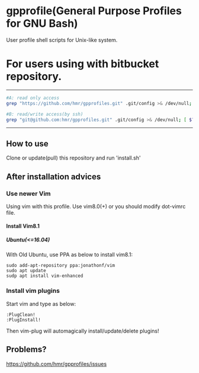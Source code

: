 # gpprofile(General Purpose Profiles for GNU Bash)
User profile shell scripts for Unix-like system.

# For users using with bitbucket repository.
---
```bash
#A: read only access
grep "https://github.com/hmr/gpprofiles.git" .git/config >& /dev/null; [ $? -eq 1 ] && git remote set-url origin https://github.com/hmr/gpprofiles.git && git pull

#B: read/write access(by ssh)
grep "git@github.com:hmr/gpprofiles.git" .git/config >& /dev/null; [ $? -eq 1 ] && git remote set-url origin git@github.com:hmr/gpprofiles.git && git pull
```
---

## How to use
Clone or update(pull) this repository and run 'install.sh'


## After installation advices

### Use newer Vim
Using vim with this profile. Use vim8.0(+) or you should modify dot-vimrc file.

#### Install Vim8.1

##### Ubuntu(<=16.04)
With Old Ubuntu, use PPA as below to install vim8.1:
```
sudo add-apt-repository ppa:jonathonf/vim
sudo apt update
sudp apt install vim-enhanced
```

### Install vim plugins
Start vim and type as below:
```
:PlugClean!
:PlugInstall!
```
Then vim-plug will automagically install/update/delete plugins!

## Problems?
https://github.com/hmr/gpprofiles/issues
